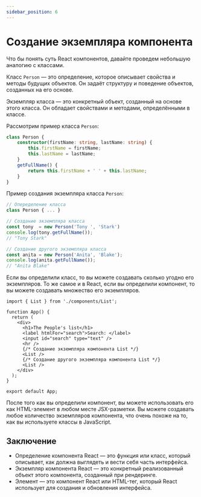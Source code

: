 ```yaml
---
sidebar_position: 6
---
```


# Создание экземпляра компонента

Что бы понять суть React компонентов, давайте проведем небольшую аналогию с классами.

Класс `Person` — это определение, которое описывает свойства и методы будущих объектов.
Он задаёт структуру и поведение объектов, созданных на его основе.

Экземпляр класса — это конкретный объект, созданный на основе этого класса.
Он обладает свойствами и методами, определёнными в классе.

Рассмотрим пример класса `Person`:

```ts
class Person {
    constructor(firstName: string, lastName: string) {
        this.firstName = firstName;
        this.lastName = lastName;
    }
    getFullName() {
        return this.firstName + ' ' + this.lastName;
    }
}
```
Пример создания экземпляра класса `Person`:

```ts
// Опеределение класса
class Person { ... }

// Создание экземпляра класса
const tony  = new Person('Tony ', 'Stark')
console.log(tony.getFullName());
// "Tony Stark"

// Создание другого экземпляра класса
const anita = new Person('Anita', 'Blake');
console.log(anita.getFullName());
// "Anita Blake"
```

Если вы определили класс, то вы можете создавать сколько угодно его экземпляров.
То же самое и в React, если вы определили компонент, то вы можете создавать множество его экземпляров.

```tsx
import { List } from './components/List';

function App() {
  return (
    <div>
      <h1>The People's list</h1>
      <label htmlFor="search">Search: </label>
      <input id="search" type="text" />
      <hr />
      {/* Cоздание экземпляра компонента List */}
      <List />
      {/* Cоздание другого экземпляра компонента List */}
      <List />
    </div>
  );
}

export default App;
```

После того как вы определили компонент, вы можете использовать его как HTML-элемент в любом месте JSX-разметки.
Вы можете создавать любое количество экземпляров компонента, что очень похоже на то, как вы используете классы в JavaScript.

## Заключение

- Определение компонента React — это функция или класс, который описывает, как должна выглядеть и вести себя часть интерфейса.
- Экземпляр компонента React — это конкретный реализованный объект этого компонента, созданный при рендеринге.
- Элемент — это компонент React или HTML-тег, который React использует для создания и обновления интерфейса.
